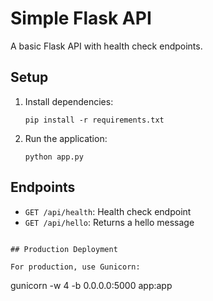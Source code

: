 # Simple Flask API

A basic Flask API with health check endpoints.

## Setup

1. Install dependencies:

   ```
   pip install -r requirements.txt
   ```

2. Run the application:
   ```
   python app.py
   ```

## Endpoints

- `GET /api/health`: Health check endpoint
- `GET /api/hello`: Returns a hello message

```

## Production Deployment

For production, use Gunicorn:

```

gunicorn -w 4 -b 0.0.0.0:5000 app:app

```

```
